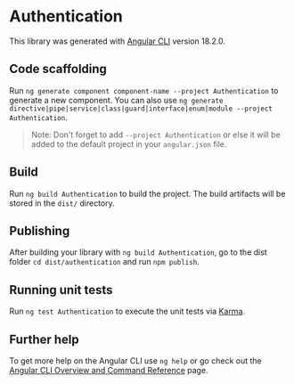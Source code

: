 # Authentication

This library was generated with [Angular CLI](https://github.com/angular/angular-cli) version 18.2.0.

## Code scaffolding

Run `ng generate component component-name --project Authentication` to generate a new component. You can also use `ng generate directive|pipe|service|class|guard|interface|enum|module --project Authentication`.

> Note: Don't forget to add `--project Authentication` or else it will be added to the default project in your `angular.json` file.

## Build

Run `ng build Authentication` to build the project. The build artifacts will be stored in the `dist/` directory.

## Publishing

After building your library with `ng build Authentication`, go to the dist folder `cd dist/authentication` and run `npm publish`.

## Running unit tests

Run `ng test Authentication` to execute the unit tests via [Karma](https://karma-runner.github.io).

## Further help

To get more help on the Angular CLI use `ng help` or go check out the [Angular CLI Overview and Command Reference](https://angular.dev/tools/cli) page.

